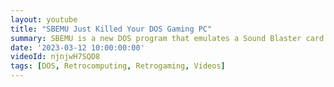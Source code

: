 ```yaml
---
layout: youtube
title: "SBEMU Just Killed Your DOS Gaming PC"
summary: SBEMU is a new DOS program that emulates a Sound Blaster card. It uses its own sound handling code to playback DOS game audio natively on modern hardware – magic!
date: '2023-03-12 10:00:00:00'
videoId: njnjwH7SQD8
tags: [DOS, Retrocomputing, Retrogaming, Videos]
---
```


